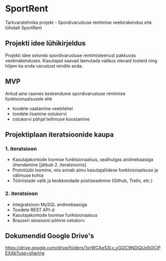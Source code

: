 # SportRent

Tarkvaratehnika projekt - Spordivarustuse rentimise veebirakendus ehk lühidalt SportRent

## Projekti idee lühikirjeldus

Projekti idee seisneb spordivarustuse rentimisteenust pakkuvas veebirakenduses. Kasutajad saavad laenutada valikus olevaid tooteid ning hiljem ka enda varustust rendile anda. 

## MVP

Antud aine raames keskendume spordivarustuse rentimise funktsionaalsusele ehk 
- toodete vaatamine veebilehel
- toodete lisamine ostukorvi
- ostukorvi põhjal tellimuse koostamine

## Projektiplaan iteratsioonide kaupa

### 1. iteratsioon
- Kasutajakontode loomise funktsionaalsus, sealhulgas andmebaasiga ühendamine [jätkub 2. iteratsioonis]
- Prototüübi loomine, mis annab aimu kasutajaliidese funktsionaalsuse ja välimuse kohta 
- Tööriistade valik ja keskkondade püstiseadmine (Github, Trello, etc.)

### 2. iteratsioon
- Integratsioon MySQL andmebaasiga
- Toodete REST API-d
- Kasutajakontode loomise funktsionaalsus
- Brauseri sessiooni põhine ostukorv


## Dokumendid Google Drive's

https://drive.google.com/drive/folders/1orWCAqS3Ly_yGI2C9NDiQUq5OCjPEXAb?usp=sharing

